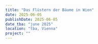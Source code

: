 ```yaml
---
title: "Das Flüstern der Bäume in Wien"
date: 2025-06-05
publishDate: 2025-06-05
date_tba: "june 2025"
location: "tba, Vienna"
project: ""
---
```


